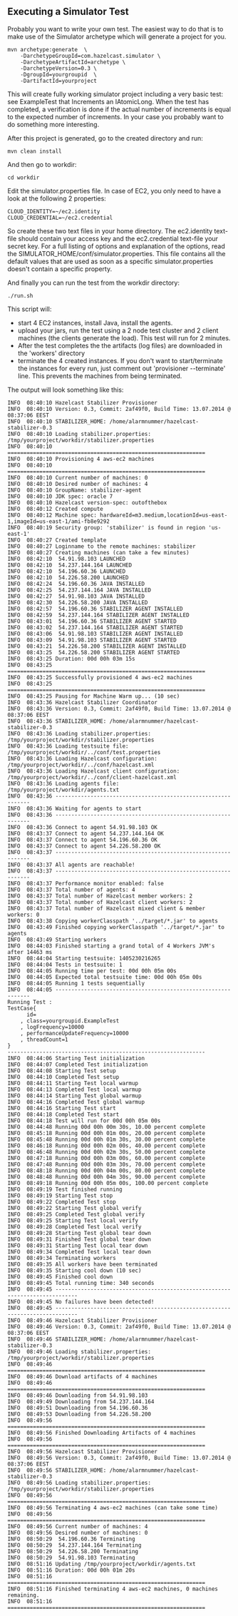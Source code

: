 

## Executing a Simulator Test


Probably you want to write your own test. The easiest way to do that is to make use of the Simulator archetype which
will generate a project for you.

```
mvn archetype:generate  \
    -DarchetypeGroupId=com.hazelcast.simulator \
    -DarchetypeArtifactId=archetype \
    -DarchetypeVersion=0.3 \
    -DgroupId=yourgroupid  \
    -DartifactId=yourproject
```

This will create fully working simulator project including a very basic test: see ExampleTest that Increments an
IAtomicLong. When the test has completed, a verification is done if the actual number of increments is equal to the
expected number of increments. In your case you probably want to do something more interesting.

After this project is generated, go to the created directory and run:

```
mvn clean install
```

And then go to workdir:
 
```
cd workdir
```
 
Edit the simulator.properties file. In case of EC2, you only need to have a look at the following 2 properties:

```
CLOUD_IDENTITY=~/ec2.identity
CLOUD_CREDENTIAL=~/ec2.credential
```

So create these two text files in your home directory. The ec2.identity text-file should contain your access key and the 
ec2.credential text-file your secret key. For a full listing of options and explanation of the options, read the 
SIMULATOR_HOME/conf/simulator.properties. This file contains all the default values that are used as soon as 
a specific simulator.properties doesn't contain a specific property.

And finally you can run the test from the workdir directory:

```
./run.sh
```

This script will:
 * start 4 EC2 instances, install Java, install the agents.
 * upload your jars, run the test using a 2 node test cluster and 2 client machines (the clients generate the load).
   This test will run for 2 minutes.
 * After the test completes the the artifacts (log files) are downloaded in the 'workers' directory
 * terminate the 4 created instances. If you don't want to start/terminate the instances for every run, just comment out
   'provisioner --terminate' line.  This prevents the machines from being terminated.

The output will look something like this:

```
INFO  08:40:10 Hazelcast Stabilizer Provisioner
INFO  08:40:10 Version: 0.3, Commit: 2af49f0, Build Time: 13.07.2014 @ 08:37:06 EEST
INFO  08:40:10 STABILIZER_HOME: /home/alarmnummer/hazelcast-stabilizer-0.3
INFO  08:40:10 Loading stabilizer.properties: /tmp/yourproject/workdir/stabilizer.properties
INFO  08:40:10 ==============================================================
INFO  08:40:10 Provisioning 4 aws-ec2 machines
INFO  08:40:10 ==============================================================
INFO  08:40:10 Current number of machines: 0
INFO  08:40:10 Desired number of machines: 4
INFO  08:40:10 GroupName: stabilizer-agent
INFO  08:40:10 JDK spec: oracle 7
INFO  08:40:10 Hazelcast version-spec: outofthebox
INFO  08:40:12 Created compute
INFO  08:40:12 Machine spec: hardwareId=m3.medium,locationId=us-east-1,imageId=us-east-1/ami-fb8e9292
INFO  08:40:19 Security group: 'stabilizer' is found in region 'us-east-1'
INFO  08:40:27 Created template
INFO  08:40:27 Loginname to the remote machines: stabilizer
INFO  08:40:27 Creating machines (can take a few minutes)
INFO  08:42:10 	54.91.98.103 LAUNCHED
INFO  08:42:10 	54.237.144.164 LAUNCHED
INFO  08:42:10 	54.196.60.36 LAUNCHED
INFO  08:42:10 	54.226.58.200 LAUNCHED
INFO  08:42:24 	54.196.60.36 JAVA INSTALLED
INFO  08:42:25 	54.237.144.164 JAVA INSTALLED
INFO  08:42:27 	54.91.98.103 JAVA INSTALLED
INFO  08:42:30 	54.226.58.200 JAVA INSTALLED
INFO  08:42:57 	54.196.60.36 STABILIZER AGENT INSTALLED
INFO  08:42:59 	54.237.144.164 STABILIZER AGENT INSTALLED
INFO  08:43:01 	54.196.60.36 STABILIZER AGENT STARTED
INFO  08:43:02 	54.237.144.164 STABILIZER AGENT STARTED
INFO  08:43:06 	54.91.98.103 STABILIZER AGENT INSTALLED
INFO  08:43:09 	54.91.98.103 STABILIZER AGENT STARTED
INFO  08:43:21 	54.226.58.200 STABILIZER AGENT INSTALLED
INFO  08:43:25 	54.226.58.200 STABILIZER AGENT STARTED
INFO  08:43:25 Duration: 00d 00h 03m 15s
INFO  08:43:25 ==============================================================
INFO  08:43:25 Successfully provisioned 4 aws-ec2 machines
INFO  08:43:25 ==============================================================
INFO  08:43:25 Pausing for Machine Warm up... (10 sec)
INFO  08:43:36 Hazelcast Stabilizer Coordinator
INFO  08:43:36 Version: 0.3, Commit: 2af49f0, Build Time: 13.07.2014 @ 08:37:06 EEST
INFO  08:43:36 STABILIZER_HOME: /home/alarmnummer/hazelcast-stabilizer-0.3
INFO  08:43:36 Loading stabilizer.properties: /tmp/yourproject/workdir/stabilizer.properties
INFO  08:43:36 Loading testsuite file: /tmp/yourproject/workdir/../conf/test.properties
INFO  08:43:36 Loading Hazelcast configuration: /tmp/yourproject/workdir/../conf/hazelcast.xml
INFO  08:43:36 Loading Hazelcast client configuration: /tmp/yourproject/workdir/../conf/client-hazelcast.xml
INFO  08:43:36 Loading agents file: /tmp/yourproject/workdir/agents.txt
INFO  08:43:36 --------------------------------------------------------------
INFO  08:43:36 Waiting for agents to start
INFO  08:43:36 --------------------------------------------------------------
INFO  08:43:36 Connect to agent 54.91.98.103 OK
INFO  08:43:37 Connect to agent 54.237.144.164 OK
INFO  08:43:37 Connect to agent 54.196.60.36 OK
INFO  08:43:37 Connect to agent 54.226.58.200 OK
INFO  08:43:37 --------------------------------------------------------------
INFO  08:43:37 All agents are reachable!
INFO  08:43:37 --------------------------------------------------------------
INFO  08:43:37 Performance monitor enabled: false
INFO  08:43:37 Total number of agents: 4
INFO  08:43:37 Total number of Hazelcast member workers: 2
INFO  08:43:37 Total number of Hazelcast client workers: 2
INFO  08:43:37 Total number of Hazelcast mixed client & member workers: 0
INFO  08:43:38 Copying workerClasspath '../target/*.jar' to agents
INFO  08:43:49 Finished copying workerClasspath '../target/*.jar' to agents
INFO  08:43:49 Starting workers
INFO  08:44:03 Finished starting a grand total of 4 Workers JVM's after 14463 ms
INFO  08:44:04 Starting testsuite: 1405230216265
INFO  08:44:04 Tests in testsuite: 1
INFO  08:44:05 Running time per test: 00d 00h 05m 00s 
INFO  08:44:05 Expected total testsuite time: 00d 00h 05m 00s
INFO  08:44:05 Running 1 tests sequentially
INFO  08:44:05 --------------------------------------------------------------
Running Test : 
TestCase{
      id=
    , class=yourgroupid.ExampleTest
    , logFrequency=10000
    , performanceUpdateFrequency=10000
    , threadCount=1
}
--------------------------------------------------------------
INFO  08:44:06 Starting Test initialization
INFO  08:44:07 Completed Test initialization
INFO  08:44:08 Starting Test setup
INFO  08:44:10 Completed Test setup
INFO  08:44:11 Starting Test local warmup
INFO  08:44:13 Completed Test local warmup
INFO  08:44:14 Starting Test global warmup
INFO  08:44:16 Completed Test global warmup
INFO  08:44:16 Starting Test start
INFO  08:44:18 Completed Test start
INFO  08:44:18 Test will run for 00d 00h 05m 00s
INFO  08:44:48 Running 00d 00h 00m 30s, 10.00 percent complete
INFO  08:45:18 Running 00d 00h 01m 00s, 20.00 percent complete
INFO  08:45:48 Running 00d 00h 01m 30s, 30.00 percent complete
INFO  08:46:18 Running 00d 00h 02m 00s, 40.00 percent complete
INFO  08:46:48 Running 00d 00h 02m 30s, 50.00 percent complete
INFO  08:47:18 Running 00d 00h 03m 00s, 60.00 percent complete
INFO  08:47:48 Running 00d 00h 03m 30s, 70.00 percent complete
INFO  08:48:18 Running 00d 00h 04m 00s, 80.00 percent complete
INFO  08:48:48 Running 00d 00h 04m 30s, 90.00 percent complete
INFO  08:49:18 Running 00d 00h 05m 00s, 100.00 percent complete
INFO  08:49:19 Test finished running
INFO  08:49:19 Starting Test stop
INFO  08:49:22 Completed Test stop
INFO  08:49:22 Starting Test global verify
INFO  08:49:25 Completed Test global verify
INFO  08:49:25 Starting Test local verify
INFO  08:49:28 Completed Test local verify
INFO  08:49:28 Starting Test global tear down
INFO  08:49:31 Finished Test global tear down
INFO  08:49:31 Starting Test local tear down
INFO  08:49:34 Completed Test local tear down
INFO  08:49:34 Terminating workers
INFO  08:49:35 All workers have been terminated
INFO  08:49:35 Starting cool down (10 sec)
INFO  08:49:45 Finished cool down
INFO  08:49:45 Total running time: 340 seconds
INFO  08:49:45 -----------------------------------------------------------------------------
INFO  08:49:45 No failures have been detected!
INFO  08:49:45 -----------------------------------------------------------------------------
INFO  08:49:46 Hazelcast Stabilizer Provisioner
INFO  08:49:46 Version: 0.3, Commit: 2af49f0, Build Time: 13.07.2014 @ 08:37:06 EEST
INFO  08:49:46 STABILIZER_HOME: /home/alarmnummer/hazelcast-stabilizer-0.3
INFO  08:49:46 Loading stabilizer.properties: /tmp/yourproject/workdir/stabilizer.properties
INFO  08:49:46 ==============================================================
INFO  08:49:46 Download artifacts of 4 machines
INFO  08:49:46 ==============================================================
INFO  08:49:46 Downloading from 54.91.98.103
INFO  08:49:49 Downloading from 54.237.144.164
INFO  08:49:51 Downloading from 54.196.60.36
INFO  08:49:53 Downloading from 54.226.58.200
INFO  08:49:56 ==============================================================
INFO  08:49:56 Finished Downloading Artifacts of 4 machines
INFO  08:49:56 ==============================================================
INFO  08:49:56 Hazelcast Stabilizer Provisioner
INFO  08:49:56 Version: 0.3, Commit: 2af49f0, Build Time: 13.07.2014 @ 08:37:06 EEST
INFO  08:49:56 STABILIZER_HOME: /home/alarmnummer/hazelcast-stabilizer-0.3
INFO  08:49:56 Loading stabilizer.properties: /tmp/yourproject/workdir/stabilizer.properties
INFO  08:49:56 ==============================================================
INFO  08:49:56 Terminating 4 aws-ec2 machines (can take some time)
INFO  08:49:56 ==============================================================
INFO  08:49:56 Current number of machines: 4
INFO  08:49:56 Desired number of machines: 0
INFO  08:50:29 	54.196.60.36 Terminating
INFO  08:50:29 	54.237.144.164 Terminating
INFO  08:50:29 	54.226.58.200 Terminating
INFO  08:50:29 	54.91.98.103 Terminating
INFO  08:51:16 Updating /tmp/yourproject/workdir/agents.txt
INFO  08:51:16 Duration: 00d 00h 01m 20s
INFO  08:51:16 ==============================================================
INFO  08:51:16 Finished terminating 4 aws-ec2 machines, 0 machines remaining.
INFO  08:51:16 ==============================================================
```
